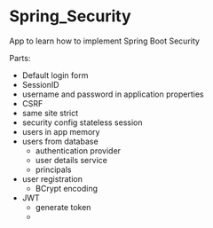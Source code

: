 # Spring_Security

App to learn how to implement Spring Boot Security

Parts:
- Default login form
- SessionID
- username and password in application properties
- CSRF
- same site strict
- security config stateless session
- users in app memory
- users from database
  - authentication provider
  - user details service
  - principals
- user registration
  - BCrypt encoding
- JWT
  - generate token
  - 